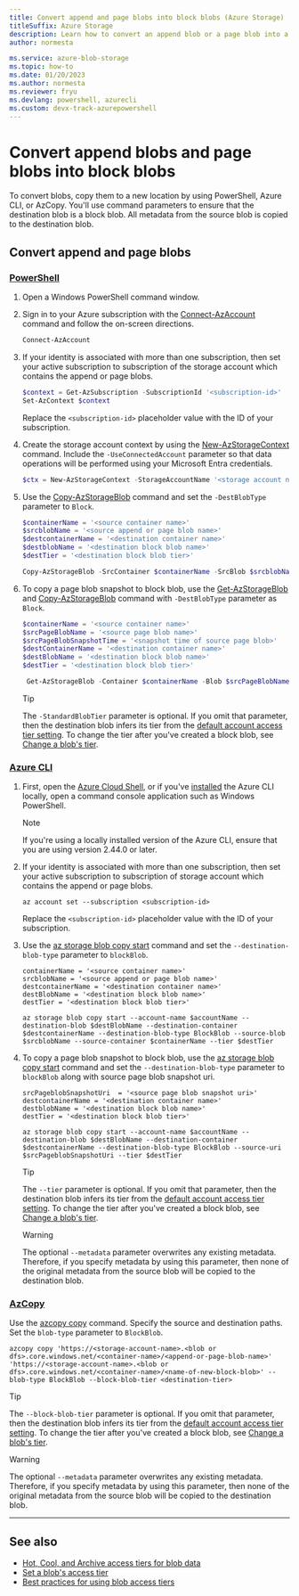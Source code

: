 ```yaml
---
title: Convert append and page blobs into block blobs (Azure Storage)
titleSuffix: Azure Storage
description: Learn how to convert an append blob or a page blob into a block blob in Azure Blob Storage.
author: normesta

ms.service: azure-blob-storage
ms.topic: how-to
ms.date: 01/20/2023
ms.author: normesta
ms.reviewer: fryu
ms.devlang: powershell, azurecli
ms.custom: devx-track-azurepowershell
---
```


# Convert append blobs and page blobs into block blobs

To convert blobs, copy them to a new location by using PowerShell, Azure CLI, or AzCopy. You'll use command parameters to ensure that the destination blob is a block blob. All metadata from the source blob is copied to the destination blob.

## Convert append and page blobs

### [PowerShell](#tab/azure-powershell)

1. Open a Windows PowerShell command window.

2. Sign in to your Azure subscription with the [Connect-AzAccount](/powershell/module/az.accounts/connect-azaccount) command and follow the on-screen directions.

   ```powershell
   Connect-AzAccount
   ```

3. If your identity is associated with more than one subscription, then set your active subscription to subscription of the storage account which contains the append or page blobs.

   ```powershell
   $context = Get-AzSubscription -SubscriptionId '<subscription-id>'
   Set-AzContext $context
   ```

   Replace the `<subscription-id>` placeholder value with the ID of your subscription.

4. Create the storage account context by using the [New-AzStorageContext](/powershell/module/az.storage/new-azstoragecontext) command. Include the `-UseConnectedAccount` parameter so that data operations will be performed using your Microsoft Entra credentials.

   ```powershell
   $ctx = New-AzStorageContext -StorageAccountName '<storage account name>' -UseConnectedAccount
   ```

5. Use the [Copy-AzStorageBlob](/powershell/module/az.storage/copy-azstorageblob) command and set the `-DestBlobType` parameter to `Block`.

   ```powershell
   $containerName = '<source container name>'
   $srcblobName = '<source append or page blob name>'
   $destcontainerName = '<destination container name>'
   $destblobName = '<destination block blob name>'
   $destTier = '<destination block blob tier>'

   Copy-AzStorageBlob -SrcContainer $containerName -SrcBlob $srcblobName -Context $ctx -DestContainer $destcontainerName -DestBlob $destblobName -DestContext $ctx -DestBlobType Block -StandardBlobTier $destTier
   ```

6. To copy a page blob snapshot to block blob, use the [Get-AzStorageBlob](/powershell/module/az.storage/get-azstorageblob) and [Copy-AzStorageBlob](/powershell/module/az.storage/copy-azstorageblob) command with `-DestBlobType` parameter as `Block`.

   ```powershell
   $containerName = '<source container name>'
   $srcPageBlobName = '<source page blob name>'
   $srcPageBlobSnapshotTime = '<snapshot time of source page blob>'
   $destContainerName = '<destination container name>'
   $destBlobName = '<destination block blob name>'
   $destTier = '<destination block blob tier>'

    Get-AzStorageBlob -Container $containerName -Blob $srcPageBlobName -SnapshotTime $srcPageBlobSnapshotTime -Context $ctx | Copy-AzStorageBlob -DestContainer $destContainerName -DestBlob $destBlobName -DestBlobType block -StandardBlobTier $destTier -DestContext $ctx 

   ```

   > [!TIP]
   > The `-StandardBlobTier` parameter is optional. If you omit that parameter, then the destination blob infers its tier from the [default account access tier setting](access-tiers-overview.md#default-account-access-tier-setting). To change the tier after you've created a block blob, see [Change a blob's tier](access-tiers-online-manage.md#change-a-blobs-tier). 


### [Azure CLI](#tab/azure-cli)

1. First, open the [Azure Cloud Shell](../../cloud-shell/overview.md), or if you've [installed](/cli/azure/install-azure-cli) the Azure CLI locally, open a command console application such as Windows PowerShell.

   > [!NOTE]
   > If you're using a locally installed version of the Azure CLI, ensure that you are using version 2.44.0 or later. 

2. If your identity is associated with more than one subscription, then set your active subscription to subscription of storage account which contains the append or page blobs.

   ```azurecli-interactive
   az account set --subscription <subscription-id>
   ```

   Replace the `<subscription-id>` placeholder value with the ID of your subscription.

3. Use the [az storage blob copy start](/cli/azure/storage/blob/copy#az-storage-blob-copy-start) command and set the `--destination-blob-type` parameter to `blockBlob`. 

   ```azurecli
   containerName = '<source container name>'
   srcblobName = '<source append or page blob name>'
   destcontainerName = '<destination container name>'
   destBlobName = '<destination block blob name>'
   destTier = '<destination block blob tier>'

   az storage blob copy start --account-name $accountName --destination-blob $destBlobName --destination-container $destcontainerName --destination-blob-type BlockBlob --source-blob $srcblobName --source-container $containerName --tier $destTier
   ```

4. To copy a page blob snapshot to block blob, use the [az storage blob copy start](/cli/azure/storage/blob/copy#az-storage-blob-copy-start) command and set the `--destination-blob-type` parameter to `blockBlob` along with source page blob snapshot uri. 

   ```azurecli
   srcPageblobSnapshotUri  = '<source page blob snapshot uri>'
   destcontainerName = '<destination container name>'
   destblobName = '<destination block blob name>'
   destTier = '<destination block blob tier>'

   az storage blob copy start --account-name $accountName --destination-blob $destBlobName --destination-container $destcontainerName --destination-blob-type BlockBlob --source-uri $srcPageblobSnapshotUri --tier $destTier
   ```

   > [!TIP]
   > The `--tier` parameter is optional. If you omit that parameter, then the destination blob infers its tier from the [default account access tier setting](access-tiers-overview.md#default-account-access-tier-setting). To change the tier after you've created a block blob, see [Change a blob's tier](access-tiers-online-manage.md#change-a-blobs-tier).

   > [!WARNING]
   > The optional `--metadata` parameter overwrites any existing metadata. Therefore, if you specify metadata by using this parameter, then none of the original metadata from the source blob will be copied to the destination blob.


### [AzCopy](#tab/azcopy)

Use the [azcopy copy](../common/storage-ref-azcopy-copy.md) command. Specify the source and destination paths. Set the `blob-type` parameter to `BlockBlob`.

```azcopy
azcopy copy 'https://<storage-account-name>.<blob or dfs>.core.windows.net/<container-name>/<append-or-page-blob-name>' 'https://<storage-account-name>.<blob or dfs>.core.windows.net/<container-name>/<name-of-new-block-blob>' --blob-type BlockBlob --block-blob-tier <destination-tier>
```

> [!TIP]
> The `--block-blob-tier` parameter is optional. If you omit that parameter, then the destination blob infers its tier from the [default account access tier setting](access-tiers-overview.md#default-account-access-tier-setting). To change the tier after you've created a block blob, see [Change a blob's tier](access-tiers-online-manage.md#change-a-blobs-tier). 

> [!WARNING]
> The optional `--metadata` parameter overwrites any existing metadata. Therefore, if you specify metadata by using this parameter, then none of the original metadata from the source blob will be copied to the destination blob.

---
## See also

- [Hot, Cool, and Archive access tiers for blob data](access-tiers-overview.md)
- [Set a blob's access tier](access-tiers-online-manage.md)
- [Best practices for using blob access tiers](access-tiers-best-practices.md)
